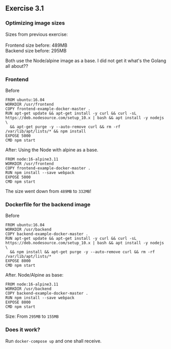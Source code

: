 ## Exercise 3.1

### Optimizing image sizes

Sizes from previous exercise: <br/>
<br/>
Frontend size before: 489MB <br/>
Backend size before:  295MB

Both use the Node/alpine image as a base. I did not get it what's the Golang all about??

### Frontend

Before

```
FROM ubuntu:16.04
WORKDIR /usr/frontend
COPY frontend-example-docker-master .
RUN apt-get update && apt-get install -y curl && curl -sL https://deb.nodesource.com/setup_10.x | bash && apt install -y nodejs \
  && apt-get purge -y --auto-remove curl && rm -rf /var/lib/apt/lists/* && npm install
EXPOSE 5000
CMD npm start
```

After: Using the Node with alpine as a base.

```
FROM node:16-alpine3.11
WORKDIR /usr/frontend
COPY frontend-example-docker-master .
RUN npm install --save webpack
EXPOSE 5000
CMD npm start
```

The size went down from ```489MB``` to ```332MB```!

### Dockerfile for the backend image

Before

```
FROM ubuntu:16.04
WORKDIR /usr/backend
COPY backend-example-docker-master .
RUN apt-get update && apt-get install -y curl && curl -sL https://deb.nodesource.com/setup_10.x | bash && apt install -y nodejs \
  && npm install && apt-get purge -y --auto-remove curl && rm -rf /var/lib/apt/lists/*
EXPOSE 8000
CMD npm start
```
After. Node/Alpine as base:
```
FROM node:16-alpine3.11
WORKDIR /usr/backend
COPY backend-example-docker-master .
RUN npm install --save webpack
EXPOSE 8000
CMD npm start
```

Size: From ```295MB``` to ```155MB```

### Does it work?

Run ```docker-compose up``` and one shall receive.

